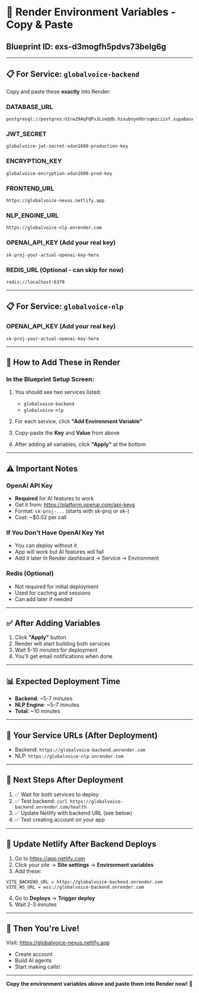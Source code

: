 # 🔑 Render Environment Variables - Copy & Paste

## Blueprint ID: exs-d3mogfh5pdvs73belg6g

---

## 📋 For Service: `globalvoice-backend`

Copy and paste these **exactly** into Render:

### DATABASE_URL
```
postgresql://postgres:U1rw29AqFQPvJLse@db.hzxubnyehbrsqmzciixf.supabase.co:5432/postgres
```

### JWT_SECRET
```
globalvoice-jwt-secret-xdun1698-production-key
```

### ENCRYPTION_KEY
```
globalvoice-encryption-xdun1698-prod-key
```

### FRONTEND_URL
```
https://globalvoice-nexus.netlify.app
```

### NLP_ENGINE_URL
```
https://globalvoice-nlp.onrender.com
```

### OPENAI_API_KEY (Add your real key)
```
sk-proj-your-actual-openai-key-here
```

### REDIS_URL (Optional - can skip for now)
```
redis://localhost:6379
```

---

## 📋 For Service: `globalvoice-nlp`

### OPENAI_API_KEY (Add your real key)
```
sk-proj-your-actual-openai-key-here
```

---

## 🚀 How to Add These in Render

### In the Blueprint Setup Screen:

1. You should see two services listed:
   - `globalvoice-backend`
   - `globalvoice-nlp`

2. For each service, click **"Add Environment Variable"**

3. Copy-paste the **Key** and **Value** from above

4. After adding all variables, click **"Apply"** at the bottom

---

## ⚠️ Important Notes

### OpenAI API Key
- **Required** for AI features to work
- Get it from: https://platform.openai.com/api-keys
- Format: `sk-proj-...` (starts with sk-proj or sk-)
- Cost: ~$0.02 per call

### If You Don't Have OpenAI Key Yet
- You can deploy without it
- App will work but AI features will fail
- Add it later in Render dashboard → Service → Environment

### Redis (Optional)
- Not required for initial deployment
- Used for caching and sessions
- Can add later if needed

---

## ✅ After Adding Variables

1. Click **"Apply"** button
2. Render will start building both services
3. Wait 5-10 minutes for deployment
4. You'll get email notifications when done

---

## 📊 Expected Deployment Time

- **Backend**: ~5-7 minutes
- **NLP Engine**: ~5-7 minutes
- **Total**: ~10 minutes

---

## 🔗 Your Service URLs (After Deployment)

- Backend: `https://globalvoice-backend.onrender.com`
- NLP: `https://globalvoice-nlp.onrender.com`

---

## 🎯 Next Steps After Deployment

1. ✅ Wait for both services to deploy
2. ✅ Test backend: `curl https://globalvoice-backend.onrender.com/health`
3. ✅ Update Netlify with backend URL (see below)
4. ✅ Test creating account on your app

---

## 🔄 Update Netlify After Backend Deploys

1. Go to https://app.netlify.com
2. Click your site → **Site settings** → **Environment variables**
3. Add these:

```
VITE_BACKEND_URL = https://globalvoice-backend.onrender.com
VITE_WS_URL = wss://globalvoice-backend.onrender.com
```

4. Go to **Deploys** → **Trigger deploy**
5. Wait 2-3 minutes

---

## 🎉 Then You're Live!

Visit: https://globalvoice-nexus.netlify.app

- Create account
- Build AI agents
- Start making calls!

---

**Copy the environment variables above and paste them into Render now!** 🚀
